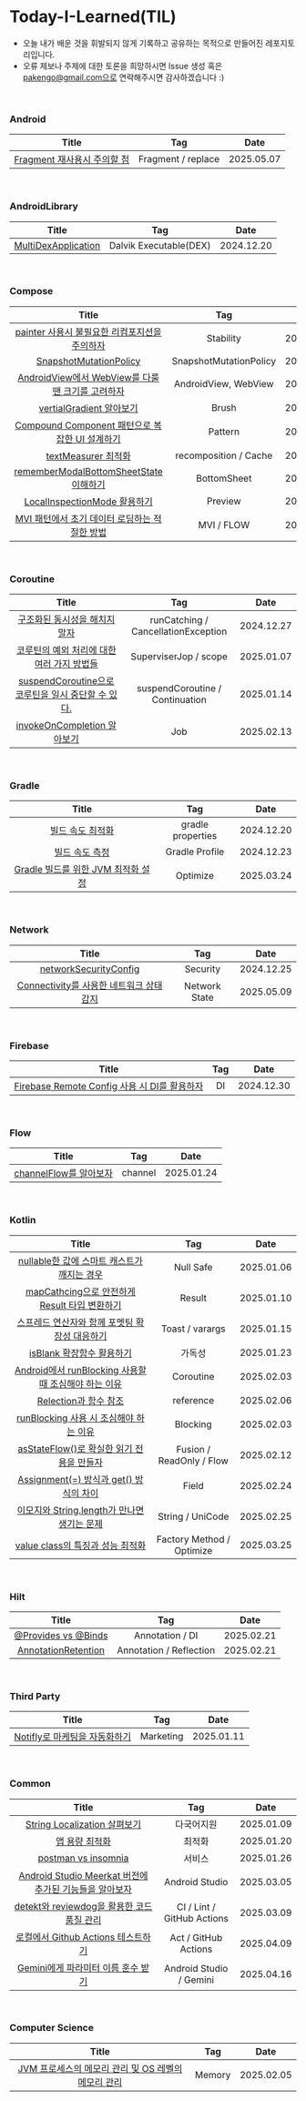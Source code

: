 # Today-I-Learned(TIL)
- 오늘 내가 배운 것을 휘발되지 않게 기록하고 공유하는 목적으로 만들어진 레포지토리입니다.
- 오류 제보나 주제에 대한 토론을 희망하시면 Issue 생성 혹은 pakengo@gmail.com으로 연락해주시면 감사하겠습니다 :)

<br>


### Android
| Title | Tag | Date | 
| :------: | :---: | :---: |
| [Fragment 재사용시 주의할 점](https://github.com/haeti-dev/Today-I-Learned/blob/main/Android/Fragment/Fragment%20%EC%9E%AC%EC%82%AC%EC%9A%A9%EC%8B%9C%20%EC%A3%BC%EC%9D%98%ED%95%A0%20%EC%A0%90.md) | Fragment / replace | 2025.05.07 | 
<br>

### AndroidLibrary
| Title | Tag | Date | 
| :------: | :---: | :---: |
| [MultiDexApplication](https://github.com/haeti-dev/Today-I-Learned/blob/main/AndroidLibrary/MultiDexApplication.md) | Dalvik Executable(DEX) | 2024.12.20 | 
<br>

### Compose
| Title | Tag | Date | 
| :------: | :---: | :---: |
| [painter 사용시 불필요한 리컴포지션을 주의하자](https://github.com/haeti-dev/Today-I-Learned/blob/main/Compose/Stability/painter%20%EC%82%AC%EC%9A%A9%EC%8B%9C%20%EB%B6%88%ED%95%84%EC%9A%94%ED%95%9C%20%EB%A6%AC%EC%BB%B4%ED%8F%AC%EC%A7%80%EC%85%98%EC%9D%84%20%EC%A3%BC%EC%9D%98%ED%95%98%EC%9E%90.md) | Stability | 2024.12.26 | 
| [SnapshotMutationPolicy](https://github.com/haeti-dev/Today-I-Learned/blob/main/Compose/SmartRecomposition/SnapshotMutationPolicy.md) | SnapshotMutationPolicy | 2024.12.31 | 
| [AndroidView에서 WebView를 다룰 땐 크기를 고려하자](https://github.com/haeti-dev/Today-I-Learned/blob/main/Compose/WebView/AndroidView%EC%97%90%EC%84%9C%20Webview%EB%A5%BC%20%EB%8B%A4%EB%A3%B0%20%EB%95%90%20%ED%81%AC%EA%B8%B0%EB%A5%BC%20%EA%B3%A0%EB%A0%A4%ED%95%98%EC%9E%90.md) | AndroidView, WebView | 2025.01.03 | 
| [vertialGradient 알아보기](https://github.com/haeti-dev/Today-I-Learned/blob/main/Compose/Design/verticalGradient%20%EC%95%8C%EC%95%84%EB%B3%B4%EA%B8%B0.md) | Brush | 2025.01.08 | 
| [Compound Component 패턴으로 복잡한 UI 설계하기](https://github.com/haeti-dev/Today-I-Learned/blob/main/Compose/Pattern/Compound%20Component%20%ED%8C%A8%ED%84%B4%EC%9C%BC%EB%A1%9C%20%EB%B3%B5%EC%9E%A1%ED%95%9C%20UI%20%EC%84%A4%EA%B3%84%ED%95%98%EA%B8%B0.md) | Pattern | 2025.01.28 | 
| [textMeasurer 최적화](https://github.com/haeti-dev/Today-I-Learned/blob/main/Compose/Textmeasurer%20%EC%B5%9C%EC%A0%81%ED%99%94%20%EB%B0%A9%EB%B2%95.md) | recomposition / Cache | 2025.01.28 | 
| [rememberModalBottomSheetState 이해하기](https://github.com/haeti-dev/Today-I-Learned/blob/main/Compose/rememberModalBottomSheetState%20%EC%9D%B4%ED%95%B4%ED%95%98%EA%B8%B0.md) | BottomSheet | 2025.02.11 | 
| [LocalInspectionMode 활용하기](https://github.com/haeti-dev/Today-I-Learned/blob/main/Compose/LocalInspectionMode%20%ED%99%9C%EC%9A%A9%ED%95%98%EA%B8%B0.md) | Preview | 2025.02.17 | 
| [MVI 패턴에서 초기 데이터 로딩하는 적절한 방법](https://github.com/haeti-dev/Today-I-Learned/blob/main/Compose/MVI%20%ED%8C%A8%ED%84%B4%EC%97%90%EC%84%9C%20%EC%B4%88%EA%B8%B0%20%EB%8D%B0%EC%9D%B4%ED%84%B0%20%EB%A1%9C%EB%94%A9%ED%95%98%EB%8A%94%20%EC%A0%81%EC%A0%88%ED%95%9C%20%EB%B0%A9%EB%B2%95.md) | MVI / FLOW | 2025.02.19 | 
<br>



### Coroutine
| Title | Tag | Date | 
| :------: | :---: | :---: |
| [구조화된 동시성을 해치지 말자](https://github.com/haeti-dev/Today-I-Learned/blob/main/Coroutine/%EA%B5%AC%EC%A1%B0%ED%99%94%EB%90%9C%20%EB%8F%99%EC%8B%9C%EC%84%B1%EC%9D%84%20%ED%95%B4%EC%B9%98%EC%A7%80%20%EB%A7%90%EC%9E%90.md) | runCatching / CancellationException | 2024.12.27 | 
| [코루틴의 예외 처리에 대한 여러 가지 방법들](https://github.com/haeti-dev/Today-I-Learned/blob/main/Coroutine/%EC%BD%94%EB%A3%A8%ED%8B%B4%EC%9D%98%20%EC%98%88%EC%99%B8%20%EC%B2%98%EB%A6%AC%EC%97%90%20%EB%8C%80%ED%95%9C%20%EC%97%AC%EB%9F%AC%20%EA%B0%80%EC%A7%80%20%EB%B0%A9%EB%B2%95%EB%93%A4.md) | SuperviserJop / scope | 2025.01.07 | 
| [suspendCoroutine으로 코루틴을 일시 중단할 수 있다. ](https://github.com/haeti-dev/Today-I-Learned/blob/main/Coroutine/suspendCoroutine%EC%9C%BC%EB%A1%9C%20%EC%BD%94%EB%A3%A8%ED%8B%B4%EC%9D%84%20%EC%9D%BC%EC%8B%9C%20%EC%A4%91%EB%8B%A8%ED%95%A0%20%EC%88%98%20%EC%9E%88%EB%8B%A4.md) | suspendCoroutine / Continuation | 2025.01.14 | 
| [invokeOnCompletion 알아보기](https://github.com/haeti-dev/Today-I-Learned/blob/main/Coroutine/invokeOnCompletion%20%EC%95%8C%EC%95%84%EB%B3%B4%EA%B8%B0.md) | Job | 2025.02.13 | 
<br>


### Gradle
| Title | Tag | Date | 
| :------: | :---: | :---: |
| [빌드 속도 최적화](https://github.com/haeti-dev/Today-I-Learned/blob/main/Gradle/%EB%B9%8C%EB%93%9C%EC%86%8D%EB%8F%84_%EC%B5%9C%EC%A0%81%ED%99%94.md) | gradle properties | 2024.12.20 | 
| [빌드 속도 측정](https://github.com/haeti-dev/Today-I-Learned/blob/main/Gradle/%EB%B9%8C%EB%93%9C%EC%86%8D%EB%8F%84_%EC%B8%A1%EC%A0%95.md) | Gradle Profile | 2024.12.23 | 
| [Gradle 빌드를 위한 JVM 최적화 설정](https://github.com/haeti-dev/Today-I-Learned/blob/main/Gradle/Gradle%20%EB%B9%8C%EB%93%9C%EB%A5%BC%20%EC%9C%84%ED%95%9C%20JVM%20%EC%B5%9C%EC%A0%81%ED%99%94%20%EC%84%A4%EC%A0%95.md) | Optimize | 2025.03.24 | 
<br>


### Network
| Title | Tag | Date | 
| :------: | :---: | :---: |
| [networkSecurityConfig](https://github.com/haeti-dev/Today-I-Learned/blob/main/Network/networkSecurityConfig.md) | Security | 2024.12.25 | 
| [Connectivity를 사용한 네트워크 상태 감지](https://github.com/haeti-dev/Today-I-Learned/blob/main/Network/ConnectivityManager%EB%A5%BC%20%EC%82%AC%EC%9A%A9%ED%95%9C%20%EB%84%A4%ED%8A%B8%EC%9B%8C%ED%81%AC%20%EC%83%81%ED%83%9C%20%EA%B0%90%EC%A7%80.md) | Network State | 2025.05.09 | 

<br>


### Firebase
| Title | Tag | Date | 
| :------: | :---: | :---: |
| [Firebase Remote Config 사용 시 DI를 활용하자](https://github.com/haeti-dev/Today-I-Learned/blob/main/FireBase/FireBaseRemoteCofig%20%EC%82%AC%EC%9A%A9%20%EC%8B%9C%20DI%EB%A5%BC%20%ED%99%9C%EC%9A%A9%ED%95%98%EC%9E%90.md) | DI | 2024.12.30 | 
<br>

### Flow
| Title | Tag | Date | 
| :------: | :---: | :---: |
| [channelFlow를 알아보자](https://github.com/haeti-dev/Today-I-Learned/blob/main/Flow/channelFlow%EB%A5%BC%20%EC%95%8C%EC%95%84%EB%B3%B4%EC%9E%90.md) | channel | 2025.01.24 | 
<br>


### Kotlin
| Title | Tag | Date | 
| :------: | :---: | :---: |
| [nullable한 값에 스마트 캐스트가 깨지는 경우](https://github.com/haeti-dev/Today-I-Learned/blob/main/Kotlin/nullable%ED%95%9C%20%EA%B0%92%EC%97%90%20%EC%8A%A4%EB%A7%88%ED%8A%B8%20%EC%BA%90%EC%8A%A4%ED%8A%B8%EA%B0%80%20%EA%B9%A8%EC%A7%80%EB%8A%94%20%EA%B2%BD%EC%9A%B0.md) | Null Safe | 2025.01.06 | 
| [mapCathcing으로 안전하게 Result 타입 변환하기](https://github.com/haeti-dev/Today-I-Learned/blob/main/Kotlin/Result/mapCathcing%EC%9C%BC%EB%A1%9C%20%EC%95%88%EC%A0%84%ED%95%98%EA%B2%8C%20Result%20%ED%83%80%EC%9E%85%20%EB%B3%80%ED%99%98%ED%95%98%EA%B8%B0.md) | Result | 2025.01.10 |
| [스프레드 연산자와 함께 포멧팅 확장성 대응하기](https://github.com/haeti-dev/Today-I-Learned/blob/main/Kotlin/%EC%8A%A4%ED%94%84%EB%A0%88%EB%93%9C%20%EC%97%B0%EC%82%B0%EC%9E%90%EC%99%80%20%ED%95%A8%EA%BB%98%20%ED%8F%AC%EB%A9%A7%ED%8C%85%20%ED%99%95%EC%9E%A5%EC%84%B1%20%EB%8C%80%EC%9D%91%ED%95%98%EA%B8%B0.md) | Toast / varargs | 2025.01.15 |
| [isBlank 확장함수 활용하기](https://github.com/haeti-dev/Today-I-Learned/blob/main/Kotlin/isBlank%20%ED%99%95%EC%9E%A5%ED%95%A8%EC%88%98%20%ED%99%9C%EC%9A%A9%ED%95%98%EA%B8%B0.md) | 가독성 | 2025.01.23 |
| [Android에서 runBlocking 사용할 때 조심해야 하는 이유](https://github.com/haeti-dev/Today-I-Learned/blob/main/Kotlin/runBlocking%20%EC%82%AC%EC%9A%A9%ED%95%A0%20%EB%95%8C%20%EC%A1%B0%EC%8B%AC%ED%95%B4%EC%95%BC%20%ED%95%98%EB%8A%94%20%EC%9D%B4%EC%9C%A0.md) | Coroutine | 2025.02.03 |
| [Relection과 함수 참조](https://github.com/haeti-dev/Today-I-Learned/blob/main/Kotlin/Reflection%EA%B3%BC%20%ED%95%A8%EC%88%98%20%EC%B0%B8%EC%A1%B0.md) | reference | 2025.02.06 |
| [runBlocking 사용 시 조심해야 하는 이유](https://github.com/haeti-dev/Today-I-Learned/blob/main/Kotlin/runBlocking%20%EC%82%AC%EC%9A%A9%ED%95%A0%20%EB%95%8C%20%EC%A1%B0%EC%8B%AC%ED%95%B4%EC%95%BC%20%ED%95%98%EB%8A%94%20%EC%9D%B4%EC%9C%A0.md) | Blocking | 2025.02.03 |
| [asStateFlow()로 확실한 읽기 전용을 만들자](https://github.com/haeti-dev/Today-I-Learned/blob/main/Kotlin/asStateFlow%EB%A1%9C%20%ED%99%95%EC%8B%A4%ED%95%9C%20%EC%9D%BD%EA%B8%B0%20%EC%A0%84%EC%9A%A9%EC%9D%84%20%EB%A7%8C%EB%93%A4%EC%9E%90.md) | Fusion / ReadOnly / Flow | 2025.02.12 |
| [Assignment(=) 방식과 get() 방식의 차이](https://github.com/haeti-dev/Today-I-Learned/blob/main/Kotlin/Assignment(%3D)%20%EB%B0%A9%EC%8B%9D%EA%B3%BC%20get()%20%EB%B0%A9%EC%8B%9D%EC%9D%98%20%EC%B0%A8%EC%9D%B4.md) | Field | 2025.02.24 |
| [이모지와 String.length가 만나면 생기는 문제](https://github.com/haeti-dev/Today-I-Learned/blob/main/Kotlin/%EC%9D%B4%EB%AA%A8%EC%A7%80%EC%99%80%20String.length%EA%B0%80%20%EB%A7%8C%EB%82%98%EB%A9%B4%20%EC%83%9D%EA%B8%B0%EB%8A%94%20%EB%AC%B8%EC%A0%9C.md) | String / UniCode | 2025.02.25 |
| [value class의 특징과 성능 최적화](https://github.com/haeti-dev/Today-I-Learned/blob/main/Kotlin/value%20class%EC%9D%98%20%ED%8A%B9%EC%A7%95%EA%B3%BC%20%EC%84%B1%EB%8A%A5%20%EC%B5%9C%EC%A0%81%ED%99%94.md) | Factory Method / Optimize | 2025.03.25 |
<br>


### Hilt
| Title | Tag | Date | 
| :------: | :---: | :---: |
| [@Provides vs @Binds](https://github.com/haeti-dev/Today-I-Learned/blob/main/Hilt/%40Provides%20vs%20%40Binds.md) | Annotation / DI | 2025.02.21 | 
| [AnnotationRetention]([https://github.com/haeti-dev/Today-I-Learned/blob/main/Hilt/%40Provides%20vs%20%40Binds.md](https://github.com/haeti-dev/Today-I-Learned/blob/main/Hilt/Annotation%20Retention.md)) | Annotation / Reflection | 2025.02.21 | 

<br>



### Third Party
| Title | Tag | Date | 
| :------: | :---: | :---: |
| [Notifly로 마케팅을 자동화하기](https://github.com/haeti-dev/Today-I-Learned/blob/main/Third-Party/Notifly%EB%A1%9C%20%EB%A7%88%EC%BC%80%ED%8C%85%EC%9D%84%20%EC%9E%90%EB%8F%99%ED%99%94%ED%95%98%EA%B8%B0.md) | Marketing | 2025.01.11 | 
<br>

### Common
| Title | Tag | Date | 
| :------: | :---: | :---: |
| [String Localization 살펴보기](https://github.com/haeti-dev/Today-I-Learned/blob/main/common/String%20Localization%20%EC%82%B4%ED%8E%B4%EB%B3%B4%EA%B8%B0.md) | 다국어지원 | 2025.01.09 |
| [앱 용량 최적화](https://github.com/haeti-dev/Today-I-Learned/blob/main/common/%EC%95%B1%20%EC%9A%A9%EB%9F%89%20%EC%B5%9C%EC%A0%81%ED%99%94.md) | 최적화 | 2025.01.20 | 
| [postman vs insomnia](https://github.com/haeti-dev/Today-I-Learned/blob/main/common/postman%20vs%20insomnia.md) | 서비스 | 2025.01.26 | 
| [Android Studio Meerkat 버전에 추가된 기능들을 알아보자](https://github.com/haeti-dev/Today-I-Learned/blob/main/common/Android%20Studio%20Meerkat%20%EB%B2%84%EC%A0%84%EC%97%90%20%EC%B6%94%EA%B0%80%EB%90%9C%20%EA%B8%B0%EB%8A%A5%EB%93%A4%EC%9D%84%20%EC%95%8C%EC%95%84%EB%B3%B4%EC%9E%90.md) | Android Studio | 2025.03.05 | 
| [detekt와 reviewdog을 활용한 코드 품질 관리](https://github.com/haeti-dev/Today-I-Learned/blob/main/common/detekt%EC%99%80%20reviewdog%EB%A5%BC%20%ED%99%9C%EC%9A%A9%ED%95%9C%20%EC%BD%94%EB%93%9C%20%ED%92%88%EC%A7%88%20%EA%B4%80%EB%A6%AC.md) | CI / Lint / GitHub Actions  | 2025.03.09 | 
| [로컬에서 Github Actions 테스트하기](https://github.com/haeti-dev/Today-I-Learned/blob/main/common/%EB%A1%9C%EC%BB%AC%EC%97%90%EC%84%9C%20Github%20Actions%20%ED%85%8C%EC%8A%A4%ED%8A%B8%ED%95%98%EA%B8%B0.md) | Act / GitHub Actions  | 2025.04.09 | 
| [Gemini에게 파라미터 이름 훈수 받기](https://github.com/haeti-dev/Today-I-Learned/blob/main/common/Gemini%EC%97%90%EA%B2%8C%20%ED%8C%8C%EB%9D%BC%EB%AF%B8%ED%84%B0%20%EC%9D%B4%EB%A6%84%20%ED%9B%88%EC%88%98%20%EB%B0%9B%EA%B8%B0.md) | Android Studio / Gemini  | 2025.04.16 | 


<br>


### Computer Science
| Title | Tag | Date | 
| :------: | :---: | :---: |
| [JVM 프로세스의 메모리 관리 및 OS 레벨의 메모리 관리](https://github.com/haeti-dev/Today-I-Learned/blob/main/CS/Memory/JVM%20%ED%94%84%EB%A1%9C%EC%84%B8%EC%8A%A4%EC%9D%98%20%EB%A9%94%EB%AA%A8%EB%A6%AC%20%EA%B4%80%EB%A6%AC%20%EB%B0%8F%20OS%20%EB%A0%88%EB%B2%A8%EC%9D%98%20%EB%A9%94%EB%AA%A8%EB%A6%AC%20%EA%B4%80%EB%A6%AC.md) | Memory | 2025.02.05 | 
<br>






